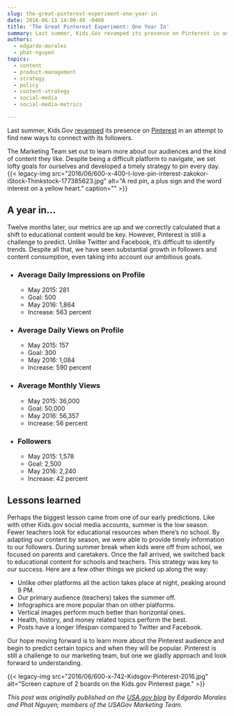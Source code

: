 ```yaml
---
slug: the-great-pinterest-experiment-one-year-in
date: 2016-06-13 14:00:49 -0400
title: 'The Great Pinterest Experiment: One Year In'
summary: Last summer, Kids.Gov revamped its presence on Pinterest in an attempt to find new ways to connect with its followers. The Marketing Team set out to learn more about our audiences and the kind of content they like. Despite being a difficult platform to navigate, we set lofty goals for ourselves and developed a timely
authors:
  - edgardo-morales
  - phat-nguyen
topics:
  - content
  - product-management
  - strategy
  - policy
  - content-strategy
  - social-media
  - social-media-metrics

---
```


Last summer, Kids.Gov [revamped](https://blog.usa.gov/how-kids-gov-pins-down-their-audiences) its presence on [Pinterest](https://www.pinterest.com/kidsgov/) in an attempt to find new ways to connect with its followers.

The Marketing Team set out to learn more about our audiences and the kind of content they like. Despite being a difficult platform to navigate, we set lofty goals for ourselves and developed a timely strategy to pin every day. {{< legacy-img src="2016/06/600-x-400-I-love-pin-interest-zakokor-iStock-Thinkstock-177385623.jpg" alt="A red pin, a plus sign and the word interest on a yellow heart." caption="" >}} 

## A year in…

Twelve months later, our metrics are up and we correctly calculated that a shift to educational content would be key. However, Pinterest is still a challenge to predict. Unlike Twitter and Facebook, it’s difficult to identify trends. Despite all that, we have seen substantial growth in followers and content consumption, even taking into account our ambitious goals.

  * ### Average Daily Impressions on Profile
    
      * May 2015: 281
      * Goal: 500
      * May 2016: 1,864
      * Increase: 563 percent
  * ### Average Daily Views on Profile
    
      * May 2015: 157
      * Goal: 300
      * May 2016: 1,084
      * Increase: 590 percent
  * ### Average Monthly Views
    
      * May 2015: 36,000
      * Goal: 50,000
      * May 2016: 56,357
      * Increase: 56 percent
  * ### Followers
    
      * May 2015: 1,578
      * Goal: 2,500
      * May 2016: 2,240
      * Increase: 42 percent

## Lessons learned

Perhaps the biggest lesson came from one of our early predictions. Like with other Kids.gov social media accounts, summer is the low season. Fewer teachers look for educational resources when there’s no school. By adapting our content by season, we were able to provide timely information to our followers. During summer break when kids were off from school, we focused on parents and caretakers. Once the fall arrived, we switched back to educational content for schools and teachers. This strategy was key to our success. Here are a few other things we picked up along the way:

  * Unlike other platforms all the action takes place at night, peaking around 9 PM.
  * Our primary audience (teachers) takes the summer off.
  * Infographics are more popular than on other platforms.
  * Vertical images perform much better than horizontal ones.
  * Health, history, and money related topics perform the best.
  * Posts have a longer lifespan compared to Twitter and Facebook.

Our hope moving forward is to learn more about the Pinterest audience and begin to predict certain topics and when they will be popular. Pinterest is still a challenge to our marketing team, but one we gladly approach and look forward to understanding.

{{< legacy-img src="2016/06/600-x-742-Kidsgov-Pinterest-2016.jpg" alt="Screen capture of 2 boards on the Kids.gov Pinterest page." >}}

_This post was originally published on the [USA.gov blog](https://blog.usa.gov) by Edgardo Morales and Phat Nguyen; members of the USAGov Marketing Team._
